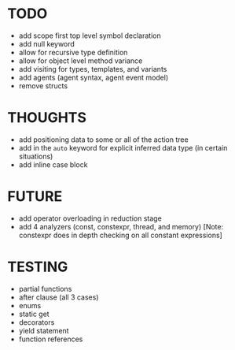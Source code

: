 # TODO

- add scope first top level symbol declaration
- add null keyword
- allow for recursive type definition
- allow for object level method variance
- add visiting for types, templates, and variants
- add agents (agent syntax, agent event model)
- remove structs

# THOUGHTS

- add positioning data to some or all of the action tree
- add in the `auto` keyword for explicit inferred data type (in certain situations)
- add inline case block

# FUTURE

- add operator overloading in reduction stage
- add 4 analyzers (const, constexpr, thread, and memory) [Note: constexpr does in depth checking on all constant expressions]

# TESTING

- partial functions
- after clause (all 3 cases)
- enums
- static get
- decorators
- yield statement
- function references

